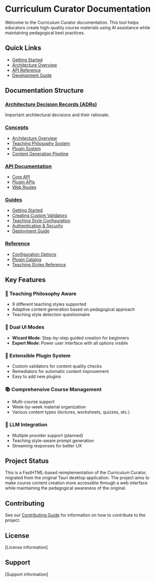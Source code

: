 # Curriculum Curator Documentation

Welcome to the Curriculum Curator documentation. This tool helps educators create high-quality course materials using AI assistance while maintaining pedagogical best practices.

## Quick Links

- [Getting Started](guides/getting-started.md)
- [Architecture Overview](concepts/architecture.md)
- [API Reference](api/README.md)
- [Development Guide](../DEVELOPMENT_GUIDE.md)

## Documentation Structure

### [Architecture Decision Records (ADRs)](adr/)
Important architectural decisions and their rationale.

### [Concepts](concepts/)
- [Architecture Overview](concepts/architecture.md)
- [Teaching Philosophy System](concepts/teaching-philosophy.md)
- [Plugin System](concepts/plugin-system.md)
- [Content Generation Pipeline](concepts/content-generation.md)

### [API Documentation](api/)
- [Core API](api/core.md)
- [Plugin APIs](api/plugins.md)
- [Web Routes](api/routes.md)

### [Guides](guides/)
- [Getting Started](guides/getting-started.md)
- [Creating Custom Validators](guides/custom-validators.md)
- [Teaching Style Configuration](guides/teaching-styles.md)
- [Authentication & Security](guides/authentication-security.md)
- [Deployment Guide](guides/deployment.md)

### [Reference](reference/)
- [Configuration Options](reference/configuration.md)
- [Plugin Catalog](reference/plugin-catalog.md)
- [Teaching Styles Reference](reference/teaching-styles.md)

## Key Features

### 🎯 Teaching Philosophy Aware
- 9 different teaching styles supported
- Adaptive content generation based on pedagogical approach
- Teaching style detection questionnaire

### 🧙 Dual UI Modes
- **Wizard Mode**: Step-by-step guided creation for beginners
- **Expert Mode**: Power user interface with all options visible

### 🔌 Extensible Plugin System
- Custom validators for content quality checks
- Remediators for automatic content improvement
- Easy to add new plugins

### 📚 Comprehensive Course Management
- Multi-course support
- Week-by-week material organization
- Various content types (lectures, worksheets, quizzes, etc.)

### 🤖 LLM Integration
- Multiple provider support (planned)
- Teaching style-aware prompt generation
- Streaming responses for better UX

## Project Status

This is a FastHTML-based reimplementation of the Curriculum Curator, migrated from the original Tauri desktop application. The project aims to make course content creation more accessible through a web interface while maintaining the pedagogical awareness of the original.

## Contributing

See our [Contributing Guide](CONTRIBUTING.md) for information on how to contribute to the project.

## License

[License information]

## Support

[Support information]